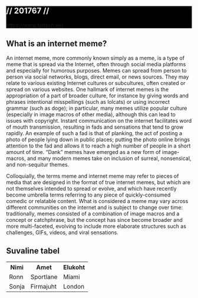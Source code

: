 <div style="background-color:black">
  <h2 style="color:white">// 201767 //</h2>
  <a href="url">https://www.taltech.ee/</a>
</div>

<h2>What is an internet meme?</h2>

<p>An internet meme, more commonly known simply as a meme, is a type of meme that is spread via the Internet, often through social media platforms and especially for humorous purposes. Memes can spread from person to person via social networks, blogs, direct email, or news sources. They may relate to various existing Internet cultures or subcultures, often created or spread on various websites. One hallmark of internet memes is the appropriation of a part of broader culture, for instance by giving words and phrases intentional misspellings (such as lolcats) or using incorrect grammar (such as doge); in particular, many memes utilize popular culture (especially in image macros of other media), although this can lead to issues with copyright. Instant communication on the internet facilitates word of mouth transmission, resulting in fads and sensations that tend to grow rapidly. An example of such a fad is that of planking, the act of posting a photo of people lying down in public places; putting the photo online brings attention to the fad and allows it to reach a high number of people in a short amount of time. “Dank” memes have emerged as a new form of image-macros, and many modern memes take on inclusion of surreal, nonsensical, and non-sequitur themes.

Colloquially, the terms meme and internet meme may refer to pieces of media that are designed in the format of true internet memes, but which are not themselves intended to spread or evolve, and which have recently become umbrella terms referring to any piece of quickly-consumed comedic or relatable content. What is considered a meme may vary across different communities on the internet and is subject to change over time: traditionally, memes consisted of a combination of image macros and a concept or catchphrase, but the concept has since become broader and more multi-faceted, evolving to include more elaborate structures such as challenges, GIFs, videos, and viral sensations.</p>


<h2>Suvaline tabel</h2>

<table>
  <tr>
    <th>Nimi</th>
    <th>Amet</th>
    <th>Elukoht</th>
  </tr>
  <tr>
    <td>Ronn</td>
    <td>Sportlane</td>
    <td>Miami</td>
  </tr>
  <tr>
    <td>Sonja</td>
    <td>Firmajuht</td>
    <td>London</td>
  </tr>
</table>

